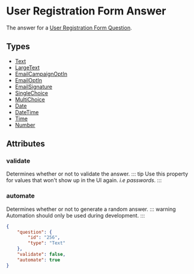 # User Registration Form Answer <Badge text="object" vertical="middle" />
The answer for a [User Registration Form Question](./acrm-question).

## Types
* [Text](./acrm-text-answer)
* [LargeText](./acrm-large-text-answer)
* [EmailCampaignOptIn](./acrm-email-campaign-opt-in-answer)
* [EmailOptIn](./acrm-email-opt-in-answer)
* [EmailSignature](./acrm-email-signature-answer)
* [SingleChoice](./acrm-single-choice-answer)
* [MultiChoice](./acrm-multi-choice-answer)
* [Date](./acrm-date-answer)
* [DateTime](./acrm-datetime-answer)
* [Time](./acrm-time-answer)
* [Number](./acrm-number-answer)

## Attributes

### validate <Badge text="boolean" vertical="middle" />
Determines whether or not to validate the answer.
::: tip
Use this property for values that won't show up in the UI again. *i.e passwords*.
:::

### automate <Badge text="boolean" vertical="middle" /> <Badge type="warning" text="development tool" vertical="middle" />
Determines whether or not to generate a random answer.
::: warning
Automation should only be used during development.
:::

``` json
{
    "question": {
        "id": "256",
        "type": "Text"
    },
    "validate": false,
    "automate": true
}
```